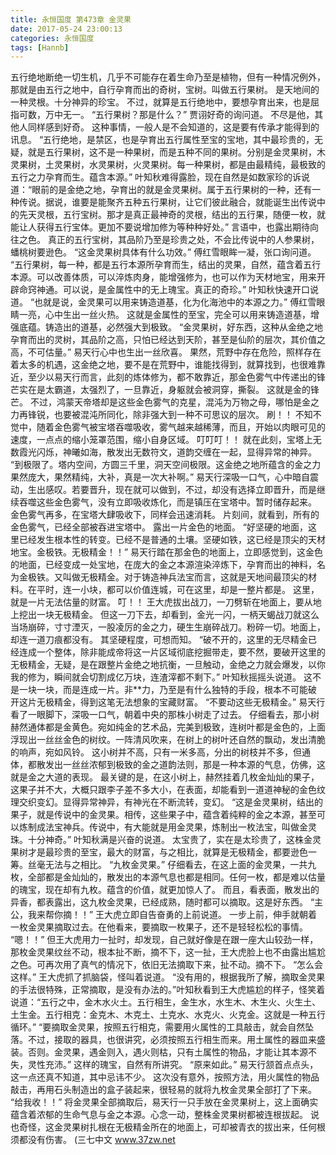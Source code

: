 ```yaml
---
title: 永恒国度 第473章 金灵果
date: 2017-05-24 23:00:13
categories: 永恒国度
tags: [Hannb]
---
```


五行绝地断绝一切生机，几乎不可能存在着生命乃至是植物，但有一种情况例外，那就是由五行之地中，自行孕育而出的奇树，宝树。叫做五行果树。
是天地间的一种灵根。十分神异的珍宝。
不过，就算是五行绝地中，要想孕育出来，也是屈指可数，万中无一。
“五行果树？那是什么？”
贾诩好奇的询问道。
不尽是他，其他人同样感到好奇。
这种事情，一般人是不会知道的，这是要有传承才能得到的讯息。
“五行绝地，是禁区，也是孕育出五行属性至宝的宝地，其中最珍贵的，无疑，就是五行果树，这不是一种果树，而是五种不同的果树。分别是金灵果树，木灵果树，土灵果树，水灵果树，火灵果树。每一种果树，都是由最精纯，最极致的五行之力孕育而生。蕴含本源。”
叶知秋难得露脸，现在自然是如数家珍的诉说道：“眼前的是金绝之地，孕育出的就是金灵果树。属于五行果树的一种，还有一种传说。据说，谁要是能聚齐五种五行果树，让它们彼此融合，就能诞生出传说中的先天灵根，五行宝树。那才是真正最神奇的灵根，结出的五行果，随便一枚，就能让人获得五行宝体。更加不要说增加修为等种种好处。”
言语中，也露出期待向往之色。
真正的五行宝树，其品阶乃至是珍贵之处，不会比传说中的人参果树，蟠桃树要逊色。
“这金灵果树具体有什么功效。”
傅红雪眼眸一凝，张口询问道。
“五行果树，每一种，都是五行本源所孕育而生，结出的灵果，自然，蕴含着五行本源。可以改善体质，可以淬炼肉身，能增强修为，也可以作为天材地宝，用来开辟命窍神通。可以说，是金属性中的无上瑰宝。真正的奇珍。”
叶知秋快速开口说道。
“也就是说，金灵果可以用来铸造道基，化为化海池中的本源之力。”
傅红雪眼睛一亮，心中生出一丝火热。
这就是金属性的至宝，完全可以用来铸造道基，增强底蕴。铸造出的道基，必然强大到极致。
“金灵果树，好东西，这种从金绝之地孕育而出的灵树，其品阶之高，只怕已经达到天阶，甚至是仙阶的层次，其价值之高，不可估量。”
易天行心中也生出一丝欣喜。
果然，荒野中存在危险，照样存在着太多的机遇，这金绝之地，要不是在荒野中，谁能找得到，就算找到，也很难靠近，至少以易天行而言，此刻的炼体修为，都不敢靠近，那金色雾气中传递出的锋芒实在是太霸道，太强烈了，一旦靠近，身躯就会被洞穿，撕裂。
这就是金的锋芒。
不过，鸿蒙天帝塔却是这些金色雾气的克星，混沌为万物之母，哪怕是金之力再锋锐，也要被混沌所同化，除非强大到一种不可思议的层次。
刷！！
不知不觉中，随着金色雾气被宝塔吞噬吸收，雾气越来越稀薄，而且，开始以肉眼可见的速度，一点点的缩小笼罩范围，缩小自身区域。
叮叮叮！！
就在此刻，宝塔上无数霞光闪烁，神曦如海，散发出无数符文，道韵交缠在一起，显得异常的神异。
“到极限了。塔内空间，方圆三千里，洞天空间极限。这金绝之地所蕴含的金之力果然庞大，果然精纯，大补，真是一次大补啊。”
易天行深吸一口气，心中暗自震动，生出感叹。若要晋升，现在就可以做到，不过，却没有选择立即晋升，而是继续吞噬这些金色雾气，没有立即吸收炼化，而是镇压在宝塔中。暂时储存起来。
金色雾气再多，在宝塔大肆吸收下，同样会迅速消耗。
片刻间，就看到，所有的金色雾气，已经全部被吞进宝塔中。
露出一片金色的地面。
“好坚硬的地面，这里已经发生根本性的转变。已经不是普通的土壤。坚硬如铁，这已经是顶尖的天材地宝。金极铁。无极精金！！”
易天行踏在那金色的地面上，立即感觉到，这金色的地面，已经变成一处宝地，在庞大的金之本源渲染淬炼下，孕育而出的神料，名为金极铁。又叫做无极精金。对于铸造神兵法宝而言，这就是天地间最顶尖的材料。在平时，连一小块，都可以价值连城，可在这里，却是一整片都是。
这里，就是一片无法估量的财富。
叮！！
王大虎拔出战刀，一刀劈斩在地面上，要从地上挖出一块无极精金。
但这一刀下去，却看到，金光一闪，一柄天蝎战刀就这么当场崩碎，寸寸湮灭，一股凌厉的金之力，硬生生崩碎战刀。粉碎一切。地面上，却连一道刀痕都没有。
其坚硬程度，可想而知。
“破不开的，这里的无尽精金已经连成一个整体，除非能成帝将这一片区域彻底挖掘带走，要不然，要破开这里的无极精金，无疑，是在跟整片金绝之地抗衡，一旦触动，金绝之力就会爆发，以你我的修为，瞬间就会切割成亿万块，连渣滓都不剩下。”
叶知秋摇摇头说道。
这不是一块一块，而是连成一片。非**力，乃至是有什么独特的手段，根本不可能破开这片无极精金，得到这笔无法想象的宝藏财富。
“不要动这些无极精金。”
易天行看了一眼脚下，深吸一口气，朝着中央的那株小树走了过去。
仔细看去，那小树赫然通体都是金黄色。宛如纯金的艺术品，完美到极致，连树叶都是金色的，上面浮现出一丝丝金色的树纹。一阵清风吹来，在树上的树叶还自然的飘动，发出清脆的响声，宛如风铃。
这小树并不高，只有一米多高，分出的树枝并不多，但通体，都散发出一丝丝浓郁到极致的金之道韵法则，那是一种本源的气息，仿佛，这就是金之大道的表现。
最关键的是，在这小树上，赫然挂着几枚金灿灿的果子，这果子并不大，大概只跟李子差不多大小，在表面，却能看到一道道神秘的金色纹理交织变幻。显得异常神异，有神光在不断流转，变幻。
“这是金灵果树，结出的果子，就是传说中的金灵果。相传，这些果子中，蕴含着纯粹的金之本源，甚至可以炼制成法宝神兵。传说中，有大能就是用金灵果，炼制出一枚法宝，叫做金灵珠。十分神奇。”
叶知秋满是兴奋的说道。
太宝贵了，实在是太珍贵了，这株金灵果树才是最珍贵的至宝，最大的财富，与之相比，就算是无极精金，都要逊色一筹。丝毫无法与之相比。
“九枚金灵果。”
仔细看去，在这上面的金灵果，一共九枚，全部都是金灿灿的，散发出的本源气息也都是相同。任何一枚，都是难以估量的瑰宝，现在却有九枚。蕴含的价值，就更加惊人了。
而且，看表面，散发出的异香，都表露出，这九枚金灵果，已经成熟，随时都可以摘取。这是好东西。
“主公，我来帮你摘！！”
王大虎立即自告奋勇的上前说道。
一步上前，伸手就朝着一枚金灵果摘取过去。在他看来，要摘取一枚果子，还不是轻轻松松的事情。
“嗯！！”
但王大虎用力一扯时，却发现，自己就好像是在跟一座大山较劲一样，那枚金灵果纹丝不动，根本扯不断，摘不下，这一扯，王大虎脸上也不由露出尴尬之色。可再次用了真气的情况下，依旧无法摘取下来，扯不动。摘不下。
“怎么会这样。”
王大虎抓了抓脑袋，怪叫着说道。
“没有用的，根据我所了解，摘取金灵果的手法很特殊，正常摘取，是没有办法的。”叶知秋看到王大虎尴尬的样子，怪笑着说道：“五行之中，金木水火土。五行相生，金生水，水生木、木生火、火生土、土生金。五行相克：金克木、木克土、土克水、水克火、火克金。这就是一种五行循环。”
“要摘取金灵果，按照五行相克，需要用火属性的工具敲击，就会自然坠落。不过，接取的器具，也很讲究，必须按照五行相生而来。用土属性的器皿来盛装。否则。金灵果，遇金则入，遇火则枯，只有土属性的物品，才能让其本源不失，灵性充沛。”
这样的瑰宝，自然有所讲究。
“原来如此。”
易天行颔首点点头，这一点还真不知道，其中忌讳不少。
这次没有意外，按照方法，用火属性的物品敲击，再用石头制造出的盒子装起来，很轻易的就将九枚金灵果全部打了下来。
“给我收！！”
将金灵果全部摘取后，易天行一只手放在金灵果树上，这上面确实蕴含着浓郁的生命气息与金之本源。心念一动，整株金灵果树都被连根拔起。
说也奇怪，这金灵果树扎根在无极精金所在的地面上，可却被青衣的拔出来，任何根须都没有伤害。
(三七中文 www.37zw.net